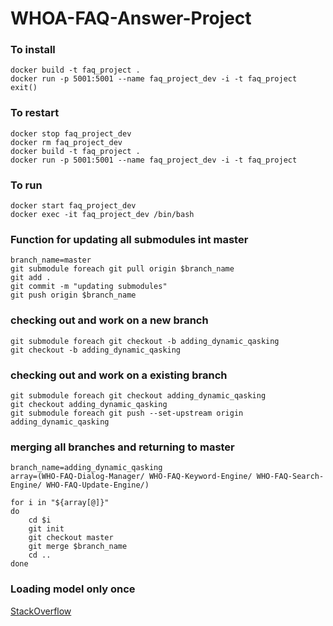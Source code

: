 # WHOA-FAQ-Answer-Project

### To install
```
docker build -t faq_project .
docker run -p 5001:5001 --name faq_project_dev -i -t faq_project
exit()
```

### To restart
```
docker stop faq_project_dev
docker rm faq_project_dev
docker build -t faq_project .
docker run -p 5001:5001 --name faq_project_dev -i -t faq_project
```

### To run
```
docker start faq_project_dev
docker exec -it faq_project_dev /bin/bash
```

### Function for updating all submodules int master
```
branch_name=master
git submodule foreach git pull origin $branch_name
git add .
git commit -m "updating submodules"
git push origin $branch_name
```

### checking out and work on a new branch
```
git submodule foreach git checkout -b adding_dynamic_qasking
git checkout -b adding_dynamic_qasking
```

### checking out and work on a existing branch
```
git submodule foreach git checkout adding_dynamic_qasking
git checkout adding_dynamic_qasking
git submodule foreach git push --set-upstream origin adding_dynamic_qasking
```

### merging all branches and returning to master
```
branch_name=adding_dynamic_qasking
array=(WHO-FAQ-Dialog-Manager/ WHO-FAQ-Keyword-Engine/ WHO-FAQ-Search-Engine/ WHO-FAQ-Update-Engine/)

for i in "${array[@]}"
do
	cd $i
    git init
    git checkout master
    git merge $branch_name
    cd ..
done
```


### Loading model only once
[StackOverflow](https://stackoverflow.com/questions/32213893/how-to-cache-a-large-machine-learning-model-in-flask)